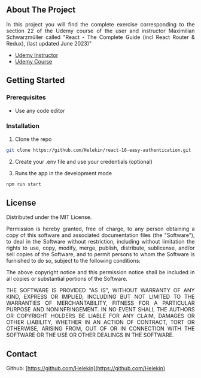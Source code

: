 ## About The Project

<p align="justify">
In this project you will find the complete exercise corresponding to the section 22 of the Udemy course of the user and instructor Maximilian Schwarzmüller called "React - The Complete Guide (incl React Router & Redux), (last updated June 2023)"
</p>

- [Udemy Instructor](https://www.udemy.com/user/maximilian-schwarzmuller/)
- [Udemy Course](https://www.udemy.com/course/react-the-complete-guide-incl-redux/)

## Getting Started

### Prerequisites

- Use any code editor

### Installation

1. Clone the repo

```sh
git clone https://github.com/Helekin/react-16-easy-authentication.git
```

2. Create your .env file and use your credentials (optional)

3. Runs the app in the development mode

```sh
npm run start
```

## License

Distributed under the MIT License.

<p align="justify">
Permission is hereby granted, free of charge, to any person obtaining a copy of this software and associated documentation files (the "Software"), to deal in the Software without restriction, including without limitation the rights to use, copy, modify, merge, publish, distribute, sublicense, and/or sell copies of the Software, and to permit persons to whom the Software is furnished to do so, subject to the following conditions: 
</p>

<p align="justify">
The above copyright notice and this permission notice shall be included in all copies or substantial portions of the Software.
</p>

<p align="justify">
THE SOFTWARE IS PROVIDED "AS IS", WITHOUT WARRANTY OF ANY KIND, EXPRESS OR IMPLIED, INCLUDING BUT NOT LIMITED TO THE WARRANTIES OF MERCHANTABILITY, FITNESS FOR A PARTICULAR PURPOSE AND NONINFRINGEMENT. IN NO EVENT SHALL THE AUTHORS OR COPYRIGHT HOLDERS BE LIABLE FOR ANY CLAIM, DAMAGES OR OTHER LIABILITY, WHETHER IN AN ACTION OF CONTRACT, TORT OR OTHERWISE, ARISING FROM, OUT OF OR IN CONNECTION WITH THE SOFTWARE OR THE USE OR OTHER DEALINGS IN THE SOFTWARE.
</p>

## Contact

Github: [https://github.com/Helekin](https://github.com/Helekin)
